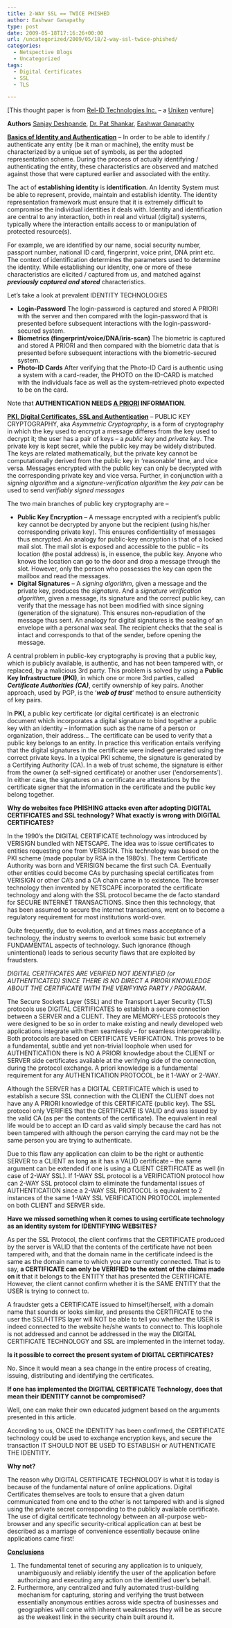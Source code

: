 ```yaml
---
title: 2-WAY SSL == TWICE PHISHED
author: Eashwar Ganapathy
type: post
date: 2009-05-18T17:16:26+00:00
url: /uncategorized/2009/05/18/2-way-ssl-twice-phished/
categories:
  - Netspective Blogs
  - Uncategorized
tags:
  - Digital Certificates
  - SSL
  - TLS

---
```

[This thought paper is from <a title="Rel-Id Technologies Inc." href="https://www.rel-id.com" target="_blank">Rel-ID Technologies Inc.</a> &#8211; a <a title="Uniken" href="https://www.uniken.com" target="_blank">Uniken</a> venture]

**Authors** <a href="mailto://sanjay.deshpande@rel-id.com" target="_blank">Sanjay Deshpande</a>, <a href="mailto://pat.shankar@rel-id.com" target="_blank">Dr. Pat Shankar</a>, <a href="mailto://eashwar@rel-id.com" target="_blank">Eashwar Ganapathy</a>

<span style="text-decoration: underline;"><strong>Basics of Identity and Authentication</strong></span> &#8211; In order to be able to identify / authenticate any entity (be it man or machine), the entity must be characterized by a unique set of symbols, as per the adopted representation scheme. During the process of actually identifying / authenticating the entity, these characteristics are observed and matched against those that were captured earlier and associated with the entity.

The act of **establishing identity** is **identification**. An Identity System must be able to represent, provide, maintain and establish identity. The identity representation framework must ensure that it is extremely difficult to compromise the individual identities it deals with. Identity and identification are central to any interaction, both in real and virtual (digital) systems, typically where the interaction entails access to or manipulation of protected resource(s).

For example, we are identified by our name, social security number, passport number, national ID card, fingerprint, voice print, DNA print etc. The context of identification determines the parameters used to determine the identity. While establishing our identity, one or more of these characteristics are elicited / captured from us, and matched against _**previously captured and stored**_ characteristics.

Let&#8217;s take a look at prevalent IDENTITY TECHNOLOGIES

  * **Login-Password** The login-password is captured and stored A PRIORI with the server and then compared with the login-password that is presented before subsequent interactions with the login-password-secured system.
  * **Biometrics (fingerprint/voice/DNA/iris-scan)** The biometric is captured and stored A PRIORI and then compared with the biometric data that is presented before subsequent interactions with the biometric-secured system.
  * **Photo-ID Cards** After verifying that the Photo-ID Card is authentic using a system with a card-reader, the PHOTO on the ID-CARD is matched with the individuals face as well as the system-retrieved photo expected to be on the card.

Note that **AUTHENTICATION NEEDS <span style="text-decoration: underline;">A PRIORI</span> INFORMATION**.

<span style="text-decoration: underline;"><strong>PKI, Digital Certificates, SSL and Authentication</strong></span> &#8211; PUBLIC KEY CRYPTOGRAPHY, aka _Asymmetric Cryptography_, is a form of cryptography in which the key used to encrypt a message differes from the key used to decrypt it; the user has a pair of keys &#8211; a _public key_ and _private key_. The private key is kept secret, while the public key may be widely distributed. The keys are related mathematically, but the private key cannot be computationally derived from the public key in &#8216;reasonable&#8217; time, and vice versa. Messages encrypted with the public key can only be decrypted with the corresponding private key and vice versa. Further, in conjunction with a _signing algorithm_ and a _signature-verification algorithm_ the _key pair_ can be used to send _verifiably signed messages_

The two main branches of public key cryptography are &#8211;

  * **Public Key Encryption** &#8211; A message encrypted with a recipient&#8217;s public key cannot be decrypted by anyone but the recipient (using his/her corresponding private key). This ensures confidentiality of messages thus encrypted. An analogy for public-key encryption is that of a locked mail slot. The mail slot is exposed and accessible to the public &#8211; its location (the postal address) is, in essence, the public key. Anyone who knows the location can go to the door and drop a message through the slot. However, only the person who possesses the key can open the mailbox and read the messages.
  * **Digital Signatures** &#8211; A _signing algorithm_, given a message and the private key, produces the _signature_. And a _signature verification algorithm_, given a message, its signature and the correct public key, can verify that the message has not been modified with since signing (generation of the signature). This ensures non-repudiation of the message thus sent. An analogy for digital signatures is the sealing of an envelope with a personal wax seal. The recipient checks that the seal is intact and corresponds to that of the sender, before opening the message.

A central problem in public-key cryptography is proving that a public key, which is publicly available, is authentic, and has not been tampered with, or replaced, by a malicious 3rd party. This problem is solved by using a **Public Key Infrastructure (PKI)**, in which one or more 3rd parties, called _**Certificate Authorities** **(CA)**_, certify ownership of key pairs. Another approach, used by PGP, is the &#8216;_**web of trust**_&#8216; method to ensure authenticity of key pairs.

In **PKI**, a public key certificate (or digital certificate) is an electronic document which incorporates a digital signature to bind together a public key with an identity &#8211; information such as the name of a person or organization, their address&#8230; The certificate can be used to verify that a public key belongs to an entity. In practice this verification entails verifying that the digital signatures in the certificate were indeed generated using the correct private keys. In a typical PKI scheme, the signature is generated by a Certifying Authority (CA). In a web of trust scheme, the signature is either from the owner (a self-signed certificate) or another user (&#8216;endorsements&#8217;). In either case, the signatures on a certificate are attestations by the certificate signer that the information in the certificate and the public key belong together.

**Why do websites face PHISHING attacks even after adopting DIGITAL CERTIFICATES and SSL technology? What exactly is wrong with DIGITAL CERTIFICATES?**

In the 1990&#8217;s the DIGITAL CERTIFICATE technology was introduced by VERISIGN bundled with NETSCAPE. The idea was to issue certificates to entities requesting one from VERISIGN. This technology was based on the PKI scheme (made popular by RSA in the 1980&#8217;s). The term Certificate Authority was born and VERISIGN became the first such CA. Eventually other entities could become CAs by purchasing special certificates from VERISIGN or other CA&#8217;s and a CA chain came in to existence. The browser technology then invented by NETSCAPE incorporated the certificate technology and along with the SSL protocol became the de facto standard for SECURE INTERNET TRANSACTIONS. Since then this technology, that has been assumed to secure the internet transactions, went on to become a regulatory requirement for most institutions world-over.

Quite frequently, due to evolution, and at times mass acceptance of a technology, the industry seems to overlook some basic but extremely FUNDAMENTAL aspects of technology. Such ignorance (though unintentional) leads to serious security flaws that are exploited by fraudsters.

_DIGITAL CERTIFICATES ARE VERIFIED NOT IDENTIFIED (or AUTHENTICATED) SINCE THERE IS NO DIRECT A PRIORI KNOWLEDGE ABOUT THE CERTIFICATE WITH THE VERIFYING PARTY / PROGRAM_.

The Secure Sockets Layer (SSL) and the Transport Layer Security (TLS) protocols use DIGITAL CERTIFICATES to establish a secure connection between a SERVER and a CLIENT. They are MEMORY-LESS protocols they were designed to be so in order to make existing and newly developed web applications integrate with them seamlessly &#8211; for seamless interoperability. Both protocols are based on CERTIFICATE VERIFICATION. This proves to be a fundamental, subtle and yet non-trivial loophole when used for AUTHENTICATION there is NO A PRIORI knowledge about the CLIENT or SERVER side certificates available at the verifying side of the connection, during the protocol exchange. A priori knowledge is a fundamental requirement for any AUTHENTICATION PROTOCOL, be it 1-WAY or 2-WAY.

Although the SERVER has a DIGITAL CERTIFICATE which is used to establish a secure SSL connection with the CLIENT the CLIENT does not have any A PRIORI knowledge of this CERTIFICATE (public key). The SSL protocol only VERIFIES that the CERTIFICATE IS VALID and was issued by the valid CA (as per the contents of the certificate). The equivalent in real life would be to accept an ID card as valid simply because the card has not been tampered with although the person carrying the card may not be the same person you are trying to authenticate.

Due to this flaw any application can claim to be the right or authentic SERVER to a CLIENT as long as it has a VALID certificate &#8211; the same argument can be extended if one is using a CLIENT CERTIFICATE as well (in case of 2-WAY SSL). If 1-WAY SSL protocol is a VERIFICATION protocol how can 2-WAY SSL protocol claim to eliminate the fundamental issues of AUTHENTICATION since a 2-WAY SSL PROTOCOL is equivalent to 2 instances of the same 1-WAY SSL VERIFICATION PROTOCOL implemented on both CLIENT and SERVER side.

**Have we missed something when it comes to using certificate technology as an identity system for IDENTIFYING WEBSITES?**

As per the SSL Protocol, the client confirms that the CERTIFICATE produced by the server is VALID that the contents of the certificate have not been tampered with, and that the domain name in the certificate indeed is the same as the domain name to which you are currently connected. That is to say, **a CERTIFICATE can only be VERIFIED to the extent of the claims made on it** that it belongs to the ENTITY that has presented the CERTIFICATE. However, the client cannot confirm whether it is the SAME ENTITY that the USER is trying to connect to.

A fraudster gets a CERTIFICATE issued to himself/herself, with a domain name that sounds or looks similar, and presents the CERTIFICATE to the user the SSL/HTTPS layer will NOT be able to tell you whether the USER is indeed connected to the website he/she wants to connect to. This loophole is not addressed and cannot be addressed in the way the DIGITAL CERTIFICATE TECHNOLOGY and SSL are implemented in the internet today.

**Is it possible to correct the present system of DIGITAL CERTIFICATES?**

No. Since it would mean a sea change in the entire process of creating, issuing, distributing and identifying the certificates.

**If one has implemented the DIGITIAL CERTIFICATE Technology, does that mean their IDENTITY cannot be compromised?**

Well, one can make their own educated judgment based on the arguments presented in this article.

According to us, ONCE the IDENTITY has been confirmed, the CERTIFICATE technology could be used to exchange encryption keys, and secure the transaction IT SHOULD NOT BE USED TO ESTABLISH or AUTHENTICATE THE IDENTITY.

**Why not?**

The reason why DIGITAL CERTIFICATE TECHNOLOGY is what it is today is because of the fundamental nature of online applications. Digital Certificates themselves are tools to ensure that a given datum communicated from one end to the other is not tampered with and is signed using the private secret corresponding to the publicly available certificate. The use of digital certificate technology between an all-purpose web-browser and any specific security-critical application can at best be described as a marriage of convenience essentially because online applications came first!

<span style="text-decoration: underline;"><strong>Conclusions</strong></span>

  1. The fundamental tenet of securing any application is to uniquely, unambiguously and reliably identify the user of the application before authorizing and executing any action on the identified user&#8217;s behalf.
  2. Furthermore, any centralized and fully automated trust-building mechanism for capturing, storing and verifying the trust between essentially anonymous entities across wide spectra of businesses and geographies will come with inherent weaknesses they will be as secure as the weakest link in the security chain built around it.

